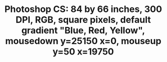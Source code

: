 ---
ee_id: '79'
site: '1'
type: '2'
url: 2011-007-photoshop-cs
title: 'Photoshop CS: 84 by 66 inches, 300 DPI, RGB, square pixels, default gradient
  "Blue, Red, Yellow", mousedown y=25150 x=0, mouseup y=50 x=19750'
year: '2011'
display_year: '2011'
medium: Chromogenic print
dims: 84 x 66 inches
pitch:
ps:
live_url:
related:
youtube:
related_code:
imgs: photoshop-cs-2011-007-full-cropped-database-AR3.jpg
subheading:
download:
add_credit:
commission:
layout: things-i-made
---